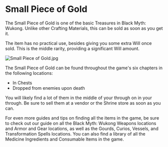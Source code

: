 # Small Piece of Gold

The Small Piece of Gold is one of the basic Treasures in Black Myth: Wukong. Unlike other Crafting Materials, this can be sold as soon as you get it. 

The item has no practical use, besides giving you some extra Will once sold. This is the middle rarity, providing a significant Will amount. 

![Small Piece of Gold.jpg](https://oyster.ignimgs.com/mediawiki/apis.ign.com/black-myth-wukong/4/44/Small_Piece_of_Gold.jpg)

The Small Piece of Gold can be found throughout the game's six chapters in the following locations: 

  * In Chests
  * Dropped from enemies upon death

You will likely find a lot of them in the middle of your through on in your through. Be sure to sell them at a vendor or the Shrine store as soon as you can. 

For even more guides and tips on finding all the items in the game, be sure to check out our guide on all the Black Myth: Wukong Weapons locations and Armor and Gear locations, as well as the Gourds, Curios, Vessels, and Transformation Spells locations. You can also find a library of all the Medicine Ingredients and Consumable Items in the game.